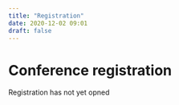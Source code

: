```yaml
---
title: "Registration"
date: 2020-12-02 09:01
draft: false
---
```


# Conference registration

Registration has not yet opned
